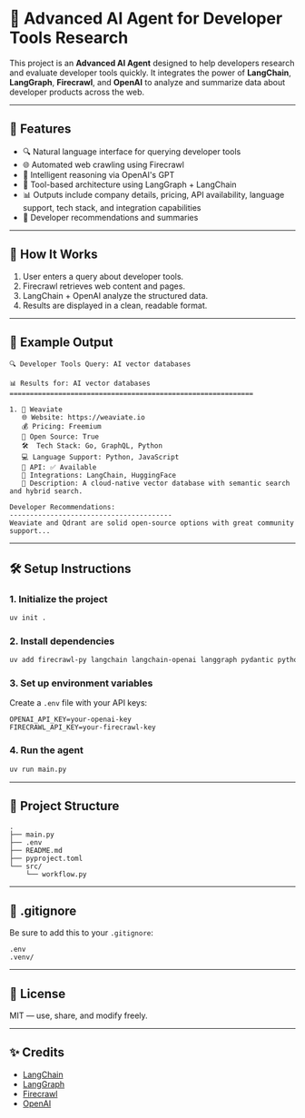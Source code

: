 # 🤖 Advanced AI Agent for Developer Tools Research

This project is an **Advanced AI Agent** designed to help developers research and evaluate developer tools quickly. It integrates the power of **LangChain**, **LangGraph**, **Firecrawl**, and **OpenAI** to analyze and summarize data about developer products across the web.

---

## 🚀 Features

- 🔍 Natural language interface for querying developer tools
- 🌐 Automated web crawling using Firecrawl
- 🧠 Intelligent reasoning via OpenAI's GPT
- 🧰 Tool-based architecture using LangGraph + LangChain
- 📊 Outputs include company details, pricing, API availability, language support, tech stack, and integration capabilities
- 📝 Developer recommendations and summaries

---

## 🧠 How It Works

1. User enters a query about developer tools.
2. Firecrawl retrieves web content and pages.
3. LangChain + OpenAI analyze the structured data.
4. Results are displayed in a clean, readable format.

---

## 🧪 Example Output

```
🔍 Developer Tools Query: AI vector databases

📊 Results for: AI vector databases
============================================================

1. 🏢 Weaviate
   🌐 Website: https://weaviate.io
   💰 Pricing: Freemium
   📖 Open Source: True
   🛠️  Tech Stack: Go, GraphQL, Python
   💻 Language Support: Python, JavaScript
   🔌 API: ✅ Available
   🔗 Integrations: LangChain, HuggingFace
   📝 Description: A cloud-native vector database with semantic search and hybrid search.

Developer Recommendations:
----------------------------------------
Weaviate and Qdrant are solid open-source options with great community support...
```

---

## 🛠️ Setup Instructions

### 1. Initialize the project

```bash
uv init .
```

### 2. Install dependencies

```bash
uv add firecrawl-py langchain langchain-openai langgraph pydantic python-dotenv
```

### 3. Set up environment variables

Create a `.env` file with your API keys:

```env
OPENAI_API_KEY=your-openai-key
FIRECRAWL_API_KEY=your-firecrawl-key
```

### 4. Run the agent

```bash
uv run main.py
```

---

## 🧾 Project Structure

```
.
├── main.py
├── .env
├── README.md
├── pyproject.toml
└── src/
    └── workflow.py
```

---

## 🔐 .gitignore

Be sure to add this to your `.gitignore`:

```
.env
.venv/
```

---

## 📜 License

MIT — use, share, and modify freely.

---

## ✨ Credits

- [LangChain](https://www.langchain.com/)
- [LangGraph](https://github.com/langchain-ai/langgraph)
- [Firecrawl](https://firecrawl.dev)
- [OpenAI](https://platform.openai.com/)